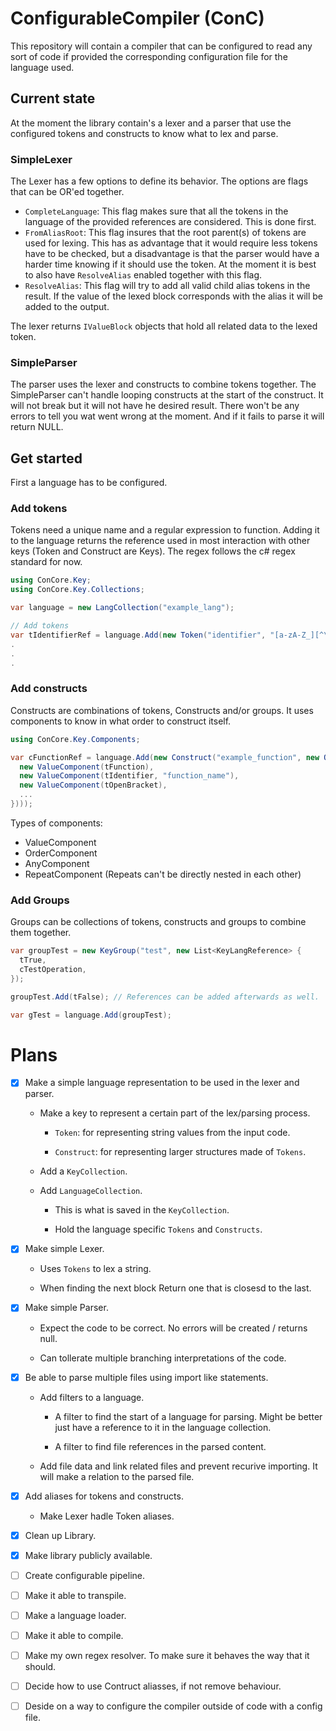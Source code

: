 # ConfigurableCompiler (ConC)
This repository will contain a compiler that can be configured to read any sort of code if provided the corresponding configuration file for the language used.

## Current state

At the moment the library contain's a lexer and a parser that use the configured tokens and constructs to know what to lex and parse. 


### SimpleLexer

The Lexer has a few options to define its behavior. The options are flags that can be OR'ed together.

* `CompleteLanguage`: This flag makes sure that all the tokens in the language of the provided references are considered. This is done first.
* `FromAliasRoot`: This flag insures that the root parent(s) of tokens are used for lexing. This has as advantage that it would require less tokens have to be checked, but a disadvantage is that the parser would have a harder time knowing if it should use the token. At the moment it is best to also have `ResolveAlias` enabled together with this flag.
* `ResolveAlias`: This flag will try to add all valid child alias tokens in the result. If the value of the lexed block corresponds with the alias it will be added to the output.

The lexer returns `IValueBlock` objects that hold all related data to the lexed token.

### SimpleParser

The parser uses the lexer and constructs to combine tokens together. The SimpleParser can't handle looping constructs at the start of the construct. It will not break but it will not have he desired result. There won't be any errors to tell you wat went wrong at the moment. And if it fails to parse it will return NULL.

## Get started

First a language has to be configured.

### Add tokens

Tokens need a unique name and a regular expression to function. Adding it to the language returns the reference used in most interaction with other keys (Token and Construct are Keys). The regex follows the c# regex standard for now.

```cs
using ConCore.Key;
using ConCore.Key.Collections;

var language = new LangCollection("example_lang");

// Add tokens
var tIdentifierRef = language.Add(new Token("identifier", "[a-zA-Z_][^\\s]"));
.
.
.
```

### Add constructs

Constructs are combinations of tokens, Constructs and/or groups. It uses components to know in what order to construct itself.

```cs
using ConCore.Key.Components;

var cFunctionRef = language.Add(new Construct("example_function", new OrderComponent(new List<IComponent> {
  new ValueComponent(tFunction),
  new ValueComponent(tIdentifier, "function_name"),
  new ValueComponent(tOpenBracket),
  ...
})));
```

Types of components:
* ValueComponent
* OrderComponent
* AnyComponent
* RepeatComponent (Repeats can't be directly nested in each other)

### Add Groups

Groups can be collections of tokens, constructs and groups to combine them together.

```cs
var groupTest = new KeyGroup("test", new List<KeyLangReference> {
  tTrue,
  cTestOperation,
});

groupTest.Add(tFalse); // References can be added afterwards as well.

var gTest = language.Add(groupTest);
```

# Plans

* [x] Make a simple language representation to be used in the lexer and parser.

  * Make a key to represent a certain part of the lex/parsing process.

    * `Token`: for representing string values from the input code.

    * `Construct`: for representing larger structures made of `Tokens`.

  * Add a `KeyCollection`.
  * Add `LanguageCollection`.

    * This is what is saved in the `KeyCollection`.

    * Hold the language specific `Tokens` and `Constructs`.

* [X] Make simple Lexer.

  * Uses `Tokens` to lex a string.

  * When finding the next block Return one that is closesd to the last.

* [X] Make simple Parser.

  * Expect the code to be correct. No errors will be created / returns null.

  * Can tollerate multiple branching interpretations of the code.

* [X] Be able to parse multiple files using import like statements.

  * Add filters to a language.

    * A filter to find the start of a language for parsing. Might be better just have a reference to it in the language collection.

    * A filter to find file references in the parsed content.

  * Add file data and link related files and prevent recurive importing. It will make a relation to the parsed file.

* [X] Add aliases for tokens and constructs.

  * Make Lexer hadle Token aliases.

* [X] Clean up Library.

* [X] Make library publicly available.

* [ ] Create configurable pipeline.

* [ ] Make it able to transpile.

* [ ] Make a language loader.

* [ ] Make it able to compile.

* [ ] Make my own regex resolver. To make sure it behaves the way that it should.

* [ ] Decide how to use Contruct aliasses, if not remove behaviour.

* [ ] Deside on a way to configure the compiler outside of code with a config file.